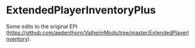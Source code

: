 # ExtendedPlayerInventoryPlus
Some edits to the original EPI (https://github.com/aedenthorn/ValheimMods/tree/master/ExtendedPlayerInventory).
